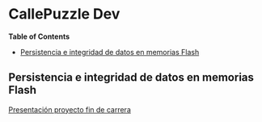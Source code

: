 # CallePuzzle Dev
                                                                                                                                                                            
<!-- START doctoc generated TOC please keep comment here to allow auto update -->
<!-- DON'T EDIT THIS SECTION, INSTEAD RE-RUN doctoc TO UPDATE -->
**Table of Contents**                                                                                        

- [Persistencia e integridad de datos en memorias Flash](#persistencia-e-integridad-de-datos-en-memorias-flash)

<!-- END doctoc generated TOC please keep comment here to allow auto update -->

## Persistencia e integridad de datos en memorias Flash

[Presentación proyecto fin de carrera](http://dev.callepuzzle.com/presentacion-proyecto/index.html)

